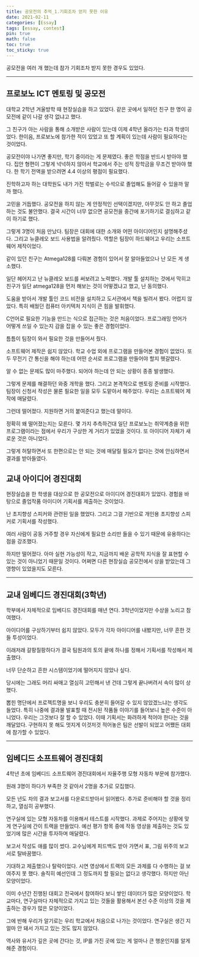 ```yaml
---
title: 공모전의 추억_1.기회조차 얻지 못한 이유
date: 2021-02-11
categories: [Essay]
tags: [essay, contest]
pin: true
math: false
toc: true
toc_sticky: true
---
```


공모전을 여러 개 했는데 참가 기회조차 받지 못한 경우도 있었다.

***

## __프로보노 ICT 멘토링 및 공모전__

대학교 2학년 겨울방학 때 현장실습을 하고 있었다. 같은 곳에서 일하던 친구 한 명이 공모전에 같이 나갈 생각 없냐고 했다.

그 친구가 아는 사람을 통해 소개받은 사람이 있는데 이제 4학년 올라가는 타과 학생이었다. 한이음, 프로보노에 참가한 적이 있었고 또 할 계획이 있는데 사람이 필요하다는 것이었다.

공모전이야 나가면 좋지만, 학기 중이라는 게 문제였다. 좋은 학점을 반드시 받아야 했다. 집안 형편이 그렇게 넉넉하지 않아서 학교에서 주는 성적 장학금을 무조건 받아야 했다. 한 학기 전액을 받으려면 4.4 이상의 평점이 필요했다.

진학하고자 하는 대학원도 내가 가진 학벌로는 수석으로 졸업해도 들어갈 수 있을까 말까 했다.

고민을 거듭했다. 공모전을 하지 않는 게 안정적인 선택이겠지만, 아무것도 안 하고 졸업하는 것도 불안했다. 결국 시간이 너무 없으면 공모전을 중간에 포기하기로 결심하고 같이 하기로 했다.

그렇게 3명이 처음 만났다. 팀장은 대회에 대한 소개와 어떤 아이디어인지 설명해주셨다. 그리고 뉴클레오 보드 사용법을 알려줬다. 역할은 팀장이 하드웨어고 우리는 소프트웨어 제작이었다.

같이 있던 친구는 Atmega128를 다뤄본 경험이 있어서 잘 알아들었으나 난 모든 게 생소했다.

일단 헤어지고 난 뉴클레오 보드를 써보려고 노력했다. 개발 툴 설치하는 것에서 막히고 친구가 일단 atmega128을 먼저 해보는 것이 어떻겠냐고 했고, 난 동의했다.

도움을 받아서 개발 툴인 코드 비전을 설치하고 도서관에서 책을 빌려서 봤다. 어렵지 않았다. 특히 배웠던 컴퓨터 아키텍처 지식이 큰 힘을 발휘했다.

C언어로 필요한 기능을 만드는 식으로 접근하는 것은 처음이었다. 프로그래밍 언어가 어떻게 쓰일 수 있는지 감을 잡을 수 있는 좋은 경험이었다.

틈틈이 팀장이 와서 필요한 것을 만들어서 줬다.

소프트웨어 제작은 쉽지 않았다. 학교 수업 외에 프로그램을 만들어본 경험이 없었다. 또 두 무전기 간 통신을 해야 하는데 어떤 순서로 프로그램을 만들어야 할지 헷갈렸다.

알 수 없는 문제도 많이 마주했다. 되어야 하는데 안 되는 상황이 종종 발생했다.

그렇게 문제를 해결하던 와중 개학을 했다. 그리고 본격적으로 멘토링 준비를 시작했다. 팀장이 신청서 작성은 물론 필요한 일을 모두 도맡아서 해주었다. 우리는 소프트웨어 제작에 매달렸다.

그런데 떨어졌다. 지원하면 거의 붙여준다고 했는데 말이다.

정확히 왜 떨어졌는지는 모른다. 몇 가지 추측하건대 일단 프로보노는 취약계층을 위한 프로그램이라는 점에서 우리가 구상한 게 거리가 있었을 것이다. 또 아이디어 자체가 새로운 것은 아니었다.

그렇게 허탈하면서 또 한편으로는 안 되는 것에 매달릴 필요가 없다는 것에 안심하면서 결과를 받아들였다.

## __교내 아이디어 경진대회__

현장실습을 한 학생을 대상으로 한 공모전으로 아이디어 경진대회가 있었다. 경험을 바탕으로 졸업작품 아이디어 기획서를 제출하는 것이었다.

난 초지향성 스피커와 관련된 일을 했었다. 그리고 그걸 기반으로 개인용 초지향성 스피커로 기획서를 작성했다.

여러 사람이 공동 거주할 경우 자신에게 필요한 소리만 들을 수 있기 때문에 유용하다는 점을 강조했다.

하지만 떨어졌다. 아마 실현 가능성이 작고, 지금까지 배운 공학적 지식을 잘 표현할 수 있는 것이 아니었기 때문일 것이다. 어쩌면 다른 현장실습 공모전에서 상을 받았는데 그 영향이 있었을지도 모른다.

***

## __교내 임베디드 경진대회(3학년)__

학부에서 자체적으로 임베디드 경진대회를 매년 연다. 3학년이었지만 수상을 노리고 참여했다.

아이디어를 구상하기부터 쉽지 않았다. 모두가 각자 아이디어를 내봤지만, 너무 흔한 것들 투성이었다.

이래저래 갈팡질팡하다가 결국 팀원과의 토의 끝에 하나를 정해서 기획서를 작성해서 제출했다.

너무 단순하고 흔한 시스템이었기에 떨어지지 않았나 싶다.

당시에는 그래도 머리 싸매고 열심히 고민해서 낸 건데 그렇게 끝나버려서 속이 많이 상했다.

뽑힌 명단에서 프로젝트명을 보니 우리도 충분히 들어갈 수 있지 않았겠느냐는 생각도 들었다. 특히 나중에 결과물 발표할 때 전시된 작품들 이야기를 들어보니 높은 수준이 아니었다. 우리는 그것보다 잘 할 수 있었다. 이때 기획서는 화려하게 적어야 한다는 것을 깨달았다. 구현하지 못 해도 멋지게 이것저것 적어놓은 팀은 선발이 되었고 어쨌든 대회에 참가할 수 있었다.
***

## __임베디드 소프트웨어 경진대회__

4학년 초에 임베디드 소프트웨어 경진대회에서 자율주행 모형 자동차 부문에 참가했다.

원래 3명이 하다가 부족한 것 같아서 2명을 추가로 모집했다.

모든 년도 차의 결과 보고서를 다운로드받아서 읽어봤다. 추가로 준비해야 할 것을 정리하고, 열심히 공부했다.

연구실에 있는 모형 자동차를 이용해서 테스트를 시작했다. 과제로 주어지는 상황에 맞게 연구실에 간이 트랙을 만들었다. 예선 평가 항목 중에 작동 영상을 제출하는 것도 있었기에 많은 시간을 투자하며 매달렸다.

보고서 작성도 애를 많이 썼다. 교수님에게 피드백도 받아 가면서 표, 그림 위주의 보고서로 탈바꿈했다.

기대하고 제출했으나 탈락이었다. 시연 영상에서 트랙의 모든 과제를 다 수행하는 걸 보여주지 못 했다. 솔직히 예선인데 그 정도까지 할 필요는 없다고 생각했다. 하지만 아닌 모양이었다.

이미 수년간 진행된 대회고 전국에서 참여하다 보니 쌓인 데이터가 많은 모양이었다. 학교마다, 연구실마다 자체적으로 가지고 있는 것들을 활용해서 본선 수준 이상의 것을 제출하는 경우가 많은 모양이었다.

그에 반해 우리가 알기로는 우리 학교에서 처음으로 나가는 것이었다. 연구실은 생긴 지 얼마 안 돼서 가지고 있는 것도 많지 않았다.

역사와 유서가 깊은 곳에 간다는 것, IP를 가진 곳에 있는 게 얼마나 큰 행운인지를 알게 해준 경험이다.
